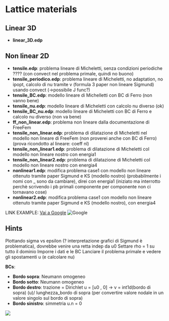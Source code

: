 # Lattice materials

## Linear 3D
* __linear_3D.edp__

## Non linear 2D
* __tensile.edp__: problema lineare di Micheletti, senza condizioni periodiche ???? (con convect nel problema primale, quindi no buono)
* __tensile_periodico.edp__: problema lineare di Micheletti, no adaptation, no ipopt, calcolo di nu tramite v (formula 3 paper non lineare Sigmund) usando convect (->possibile J func?)
* __tensile_BC.edp__: modello lineare di Michelletti con BC di Ferro (non vanno bene)
* __tensile_nu.edp__: modello lineare di Micheletti con calcolo nu diverso (ok)
* __tensile_BC_nu.edp__: modello lineare di Micheletti con BC di Ferro e calcolo nu diverso (non va bene)
* __ff_non_linear.edp__: problema non lineare dalla documentazione di FreeFem
* __tensile_non_linear.edp__: problema di dilatazione di Micheletti nel modello non lineare di FreeFem (non proverei anche con BC di Ferro) (prova ricondotto al lineare: coeff nl)
* __tensile_non_linear1.edp__: problema di dilatazione di Micheletti col modello non lineare nostro con energia1
* __tensile_non_linear2.edp__: problema di dilatazione di Micheletti col modello non lineare nostro con energia4
* __nonlinear1.edp__: modifica problema case1 con modello non lineare ottenuto tramite paper Sigmund e KS (modello nostro) (probabilmente i nomi con _ sono da cambiare), direi con energia1 (iniziato ma interrotto perchè scrivendo i pb primali componente per componente non ci tornavano cose)
* __nonlinear2.edp__: modifica problema case1 con modello non lineare ottenuto tramite paper Sigmund e KS (modello nostro), con energia4

LINK EXAMPLE: [Vai a Google](https://www.google.com)
![Google](https://www.google.it/images/branding/googlelogo/2x/googlelogo_color_160x56dp.png)

## Hints
Plottando sigma vs epsilon (? interpretazione grafici di Sigmund è problematica), dovrebbe venire una retta indep da u0
Settare rho = 1 su tutto il dominio
Imporre i dati e le BC
Lanciare il problema primale e vedere gli spostamenti u (e calcolare nu)

__BCs__:

* __Bordo sopra__: Neumann omogeneo
* __Bordo sotto__: Neumann omogeneo
* __Bordo destro__: trazione = Dirichlet u = [u0 , 0]  -> v = int1d(bordo di sopra) (u)/ lunghezza_bordo di sopra (per convertire valore nodale in un valore singolo sul bordo di sopra)
* __Bordo sinistro__: simmetria u.n = 0

<img src='https://g.gravizo.com/svg?%20%20digraph%20G%20%7B%0A%20%20%20%20subgraph%20cluster_case1_linear%20%7B%0A%20%20%20%20label%3D%22LINEAR%22%0A%20%20%20%20case1%0A%20%20%20%20%7D%0A%20%20%20%20subgraph%20cluster_case1_non_linear%20%7B%0A%20%20%20%20label%3D%22NON%20LINEAR%22%0A%20%20%20%20case1%20-%3E%20case1_nonlinear1%20-%3E%20case1_nonlinear2%3B%0A%20%20%20%20%7D%0A%20%20%20%20subgraph%20cluster_linear%20%7B%0A%20%20%20%20%20%20label%3D%22LINEAR%22%0A%20%20%20%20%20%20tensile%3B%0A%20%20%20%20%20%20tensile_periodico%20-%3E%20tensile_BC%20-%3E%20tensile_BC_nu%3B%0A%20%20%20%20%20%20tensile_periodico%20-%3E%20tensile_nu%20-%3E%20tensile_BC_nu%3B%0A%20%20%20%20%7D%0A%20%20%20%20subgraph%20cluster_non_linear%20%7B%0A%20%20%20%20%20%20label%3D%22NON%20LINEAR%22%0A%20%20%20%20%20%20tensile_BC_nu%20-%3E%20tensile_non_linear%3B%0A%20%20%20%20%20%20ff_non_linear%20-%3E%20tensile_non_linear%20-%3E%20tensile_non_linear_e1%3B%0A%20%20%20%20%20%20tensile_non_linear%20-%3E%20tensile_non_linear_e4%3B%0A%20%20%20%20%7D%0A%20%20%7D
'>
